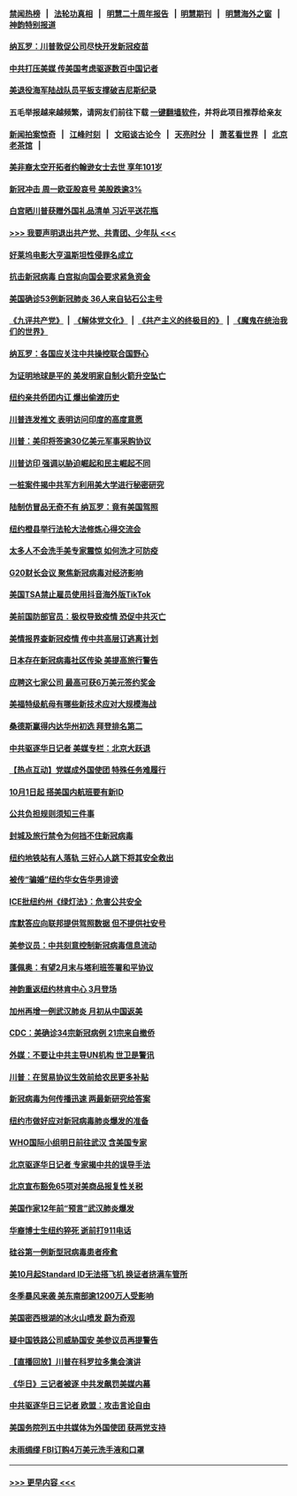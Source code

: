 #### [禁闻热榜](热点新闻.md?=0)  &nbsp;&nbsp;|&nbsp;&nbsp; [法轮功真相](https://github.com/gfw-breaker/truth/blob/master/README.md?=0) &nbsp;&nbsp;|&nbsp;&nbsp; [明慧二十周年报告](https://github.com/gfw-breaker/mh-reports/blob/master/README.md?=0) &nbsp;&nbsp;|&nbsp;&nbsp;[明慧期刊](https://github.com/gfw-breaker/mh-qikan) &nbsp;&nbsp;|&nbsp;&nbsp; [明慧海外之窗](https://github.com/gfw-breaker/mh-news/blob/master/README.md?=0) &nbsp;&nbsp;|&nbsp;&nbsp; [神韵特别报道](https://github.com/gfw-breaker/mh-news/blob/master/shenyun.md?=0)
#### [纳瓦罗：川普敦促公司尽快开发新冠疫苗](../pages/nsc412/n11893211.md?t=02250802) 
#### [中共打压美媒 传美国考虑驱逐数百中国记者](../pages/nsc412/n11893178.md?t=02250802) 
#### [美退役海军陆战队员平板支撑破吉尼斯纪录](../pages/nsc412/n11893022.md?t=02250802) 
#### 五毛举报越来越频繁，请网友们前往下载 [一键翻墙软件](https://github.com/gfw-breaker/ssr-accounts)，并将此项目推荐给亲友
#### [新闻拍案惊奇](https://github.com/gfw-breaker/banned-news/blob/master/pages/link4.md) &nbsp;&nbsp;|&nbsp;&nbsp; [江峰时刻](https://github.com/gfw-breaker/banned-news/blob/master/pages/link4.md) &nbsp;&nbsp;|&nbsp;&nbsp; [文昭谈古论今](https://github.com/gfw-breaker/banned-news/blob/master/pages/link4.md) &nbsp;&nbsp;|&nbsp;&nbsp; [天亮时分](https://github.com/gfw-breaker/banned-news/blob/master/pages/link4.md) &nbsp;&nbsp;|&nbsp;&nbsp; [萧茗看世界](https://github.com/gfw-breaker/banned-news/blob/master/pages/link4.md) &nbsp;&nbsp;|&nbsp;&nbsp; [北京老茶馆](https://github.com/gfw-breaker/banned-news/blob/master/pages/link4.md) &nbsp;&nbsp;|&nbsp;&nbsp; 
#### [美非裔太空开拓者约翰逊女士去世 享年101岁](../pages/nsc412/n11892917.md?t=02250802) 
#### [新冠冲击 周一欧亚股哀号 美股跌逾3%](../pages/nsc412/n11892648.md?t=02250802) 
#### [白宫晒川普获赠外国礼品清单 习近平送花瓶](../pages/nsc412/n11892985.md?t=02250802) 
#### [>>> 我要声明退出共产党、共青团、少年队 <<<](https://github.com/begood0513/goodnews/blob/master/quit/letter.md) 
#### [好莱坞电影大亨温斯坦性侵罪名成立](../pages/nsc412/n11892907.md?t=02250802) 
#### [抗击新冠病毒 白宫拟向国会要求紧急资金](../pages/nsc412/n11892943.md?t=02250802) 
#### [美国确诊53例新冠肺炎 36人来自钻石公主号](../pages/nsc412/n11892877.md?t=02250802) 
#### [《九评共产党》](https://github.com/begood0513/9ping.md/blob/master/README.md) &nbsp;|&nbsp; [《解体党文化》](../../../../jtdwh.md/blob/master/README.md)  &nbsp;|&nbsp; [《共产主义的终极目的》](../../../../gczydzjmd.md/blob/master/README.md) &nbsp;|&nbsp; [《魔鬼在统治我们的世界》](../../../../mgztzwmdsj.md/blob/master/README.md) 
#### [纳瓦罗：各国应关注中共操控联合国野心](../pages/nsc412/n11892856.md?t=02250802) 
#### [为证明地球是平的 美发明家自制火箭升空坠亡](../pages/nsc412/n11892645.md?t=02250802) 
#### [纽约亲共侨团内讧 爆出偷渡历史](../pages/nsc412/n11891235.md?t=02250802) 
#### [川普连发推文 表明访问印度的高度意愿](../pages/nsc412/n11891927.md?t=02250802) 
#### [川普：美印将签逾30亿美元军事采购协议](../pages/nsc412/n11892494.md?t=02250802) 
#### [川普访印 强调以胁迫崛起和民主崛起不同](../pages/nsc412/n11891855.md?t=02250802) 
#### [一桩案件揭中共军方利用美大学进行秘密研究](../pages/nsc412/n11891206.md?t=02250802) 
#### [陆制仿冒品无奇不有 纳瓦罗：竟有美国驾照](../pages/nsc412/n11890953.md?t=02250802) 
#### [纽约橙县举行法轮大法修炼心得交流会](../pages/nsc412/n11890760.md?t=02250802) 
#### [太多人不会洗手美专家震惊 如何洗才可防疫](../pages/nsc412/n11875866.md?t=02250802) 
#### [G20财长会议 聚焦新冠病毒对经济影响](../pages/nsc412/n11890400.md?t=02250802) 
#### [美国TSA禁止雇员使用抖音海外版TikTok](../pages/nsc412/n11890500.md?t=02250802) 
#### [美前国防部官员：极权导致疫情 恐促中共灭亡](../pages/nsc412/n11889092.md?t=02250802) 
#### [美情报界查新冠疫情 传中共高层订逃离计划](../pages/nsc412/n11888161.md?t=02250802) 
#### [日本存在新冠病毒社区传染 美提高旅行警告](../pages/nsc412/n11889917.md?t=02250802) 
#### [应聘这七家公司 最高可获6万美元签约奖金](../pages/nsc412/n11879446.md?t=02250802) 
#### [美福特级航母有哪些新技术应对大规模海战](../pages/nsc412/n11882087.md?t=02250802) 
#### [桑德斯赢得内达华州初选 拜登排名第二](../pages/nsc412/n11888760.md?t=02250802) 
#### [中共驱逐华日记者 美媒专栏：北京大跃退](../pages/nsc412/n11888453.md?t=02250802) 
#### [【热点互动】党媒成外国使团 特殊任务难履行](../pages/nsc412/n11888306.md?t=02250802) 
#### [10月1日起 搭美国内航班要有新ID](../pages/nsc412/n11888243.md?t=02250802) 
#### [公共负担规则须知三件事](../pages/nsc412/n11888123.md?t=02250802) 
#### [封城及旅行禁令为何挡不住新冠病毒](../pages/nsc412/n11888067.md?t=02250802) 
#### [纽约地铁站有人落轨   三好心人跳下将其安全救出](../pages/nsc412/n11888088.md?t=02250802) 
#### [被传“骗婚”纽约华女告华男诽谤](../pages/nsc412/n11887303.md?t=02250802) 
#### [ICE批纽约州《绿灯法》：危害公共安全](../pages/nsc412/n11887285.md?t=02250802) 
#### [库默答应向联邦提供驾照数据 但不提供社安号](../pages/nsc412/n11887269.md?t=02250802) 
#### [美参议员：中共刻意控制新冠病毒信息流动](../pages/nsc412/n11887949.md?t=02250802) 
#### [蓬佩奥：有望2月末与塔利班签署和平协议](../pages/nsc412/n11887248.md?t=02250802) 
#### [神韵重返纽约林肯中心 3月登场](../pages/nsc412/n11885013.md?t=02250802) 
#### [加州再增一例武汉肺炎 月初从中国返美](../pages/nsc412/n11886929.md?t=02250802) 
#### [CDC：美确诊34宗新冠病例 21宗来自撤侨](../pages/nsc412/n11886795.md?t=02250802) 
#### [外媒：不要让中共主导UN机构 世卫是警讯](../pages/nsc412/n11886401.md?t=02250802) 
#### [川普：在贸易协议生效前给农民更多补贴](../pages/nsc412/n11886549.md?t=02250802) 
#### [新冠病毒为何传播迅速 两最新研究给答案](../pages/nsc412/n11886505.md?t=02250802) 
#### [纽约市做好应对新冠病毒肺炎爆发的准备](../pages/nsc412/n11885019.md?t=02250802) 
#### [WHO国际小组明日前往武汉 含美国专家](../pages/nsc412/n11886380.md?t=02250802) 
#### [北京驱逐华日记者 专家揭中共的误导手法](../pages/nsc412/n11886124.md?t=02250802) 
#### [北京宣布豁免65项对美商品报复性关税](../pages/nsc412/n11885960.md?t=02250802) 
#### [美国作家12年前“预言”武汉肺炎爆发](../pages/nsc412/n11885487.md?t=02250802) 
#### [华裔博士生纽约猝死  逝前打911电话](../pages/nsc412/n11885007.md?t=02250802) 
#### [硅谷第一例新型冠病毒患者痊愈](../pages/nsc412/n11885163.md?t=02250802) 
#### [美10月起Standard ID无法搭飞机  换证者挤满车管所](../pages/nsc412/n11885036.md?t=02250802) 
#### [冬季暴风来袭 美东南部逾1200万人受影响](../pages/nsc412/n11884620.md?t=02250802) 
#### [美国密西根湖的冰火山喷发 蔚为奇观](../pages/nsc412/n11884842.md?t=02250802) 
#### [疑中国铁路公司威胁国安 美参议员再提警告](../pages/nsc412/n11884300.md?t=02250802) 
#### [【直播回放】川普在科罗拉多集会演讲](../pages/nsc412/n11883640.md?t=02250802) 
#### [《华日》三记者被逐 中共发飙罚美媒内幕](../pages/nsc412/n11884184.md?t=02250802) 
#### [中共驱逐华日三记者 欧盟：攻击言论自由](../pages/nsc412/n11884179.md?t=02250802) 
#### [美国务院列五中共媒体为外国使团 获两党支持](../pages/nsc412/n11883954.md?t=02250802) 
#### [未雨绸缪 FBI订购4万美元洗手液和口罩](../pages/nsc412/n11883960.md?t=02250802) 

----
#### [ >>> 更早内容 <<< ](../indexes/nsc412-earlier.md)
